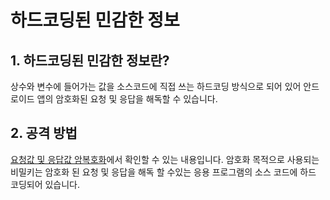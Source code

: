 # 하드코딩된 민감한 정보


## 1. 하드코딩된 민감한 정보란?

상수와 변수에 들어가는 값을 소스코드에 직접 쓰는 하드코딩 방식으로 되어 있어 안드로이드 앱의 암호화된 요청 및 응답을 해독할 수 있습니다.


## 2. 공격 방법

[요청값 및 응답값 암복호화](../footprinting/decrypting_response.md#하드코딩-목차-이동)에서 확인할 수 있는 내용입니다. 
암호화 목적으로 사용되는 비밀키는 암호화 된 요청 및 응답을 해독 할 수있는 응용 프로그램의 소스 코드에 하드 코딩되어 있습니다.








